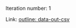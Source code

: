Iteration number: 1

Link: [outline: data-out-csv](https://docs.google.com/document/d/1086MjQxCSd-kFZPasynPXkB2tTFjXZhkbNRQp_d8uNY/edit)
